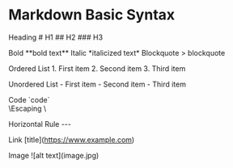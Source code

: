 # Markdown Basic Syntax

Heading	 \# H1
         \## H2
         \### H3
         
         
Bold	    \*\*bold text**
Italic	  \*italicized text*
Blockquote	\> blockquote

Ordered List	1. First item
              2. Second item
              3. Third item
              
Unordered List	- First item
                - Second item
                - Third item
                
Code	           \`code`\
\\Escaping          \

Horizontal Rule	   ---

Link	  \[title](https://www.example.com)

Image	\!\[alt text](image.jpg)
              
              
